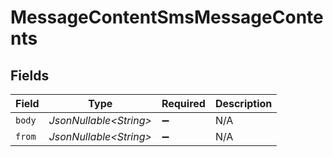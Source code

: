 # MessageContentSmsMessageContents


## Fields

| Field                   | Type                    | Required                | Description             |
| ----------------------- | ----------------------- | ----------------------- | ----------------------- |
| `body`                  | *JsonNullable\<String>* | :heavy_minus_sign:      | N/A                     |
| `from`                  | *JsonNullable\<String>* | :heavy_minus_sign:      | N/A                     |
